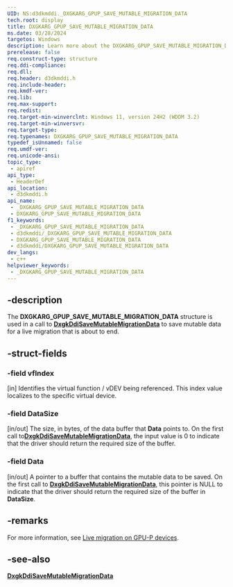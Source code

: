 ```yaml
---
UID: NS:d3dkmddi._DXGKARG_GPUP_SAVE_MUTABLE_MIGRATION_DATA
tech.root: display
title: DXGKARG_GPUP_SAVE_MUTABLE_MIGRATION_DATA
ms.date: 03/28/2024
targetos: Windows
description: Learn more about the DXGKARG_GPUP_SAVE_MUTABLE_MIGRATION_DATA structure.
prerelease: false
req.construct-type: structure
req.ddi-compliance: 
req.dll: 
req.header: d3dkmddi.h
req.include-header: 
req.kmdf-ver: 
req.lib: 
req.max-support: 
req.redist: 
req.target-min-winverclnt: Windows 11, version 24H2 (WDDM 3.2)
req.target-min-winversvr: 
req.target-type: 
req.typenames: DXGKARG_GPUP_SAVE_MUTABLE_MIGRATION_DATA
typedef_isUnnamed: false
req.umdf-ver: 
req.unicode-ansi: 
topic_type:
 - apiref
api_type:
 - HeaderDef
api_location:
 - d3dkmddi.h
api_name:
 - _DXGKARG_GPUP_SAVE_MUTABLE_MIGRATION_DATA
 - DXGKARG_GPUP_SAVE_MUTABLE_MIGRATION_DATA
f1_keywords:
 - _DXGKARG_GPUP_SAVE_MUTABLE_MIGRATION_DATA
 - d3dkmddi/_DXGKARG_GPUP_SAVE_MUTABLE_MIGRATION_DATA
 - DXGKARG_GPUP_SAVE_MUTABLE_MIGRATION_DATA
 - d3dkmddi/DXGKARG_GPUP_SAVE_MUTABLE_MIGRATION_DATA
dev_langs:
 - c++
helpviewer_keywords:
 - _DXGKARG_GPUP_SAVE_MUTABLE_MIGRATION_DATA
---
```


## -description

The **DXGKARG_GPUP_SAVE_MUTABLE_MIGRATION_DATA** structure is used in a call to [**DxgkDdiSaveMutableMigrationData**](nc-d3dkmddi-dxgkddi_savemutablemigrationdata.md) to save mutable data for a live migration that is about to end.

## -struct-fields

### -field vfIndex

[in] Identifies the virtual function / vDEV being referenced. This index value localizes to the specific virtual device.

### -field DataSize

[in/out] The size, in bytes, of the data buffer that **Data** points to. On the first call to[**DxgkDdiSaveMutableMigrationData**](nc-d3dkmddi-dxgkddi_savemutablemigrationdata.md), the input value is 0 to indicate that the driver should return the required size of the buffer.

### -field Data

[in/out] A pointer to a buffer that contains the mutable data to be saved. On the first call to [**DxgkDdiSaveMutableMigrationData**](nc-d3dkmddi-dxgkddi_savemutablemigrationdata.md), this pointer is NULL to indicate that the driver should return the required size of the buffer in **DataSize**.

## -remarks

For more information, see [Live migration on GPU-P devices](/windows-hardware/drivers/display/live-migration-on-gpup-devices).

## -see-also

[**DxgkDdiSaveMutableMigrationData**](nc-d3dkmddi-dxgkddi_savemutablemigrationdata.md)
